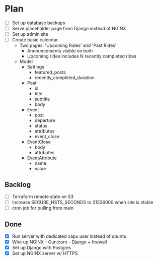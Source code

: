 # Plan

- [ ] Set up database backups
- [ ] Serve placeholder page from Django instead of NGINX
- [ ] Set up admin site
- [ ] Create basic calendar
  - Two pages: 'Upcoming Rides' and 'Past Rides'
    - Announcements visible on both
    - Upcoming rides includes N recently completed rides
  - Model
    - Settings
      - featured_posts
      - recently_completed_duration
    - Post
      - id
      - title
      - subtitle
      - body
    - Event
      - post
      - departure
      - status
      - attributes
      - event_close
    - EventClose
      - body
      - attributes
    - EventAttribute
      - name
      - value


## Backlog

- [ ] Terraform remote state on S3
- [ ] Increase SECURE_HSTS_SECONDS to 31536000 when site is stable
- [ ] cron job for pulling from main

## Done

- [x] Run server with dedicated capu user instead of ubuntu
- [x] Wire up NGINX - Gunicorn - Django + firewall
- [x] Set up Django with Postgres
- [x] Set up NGINX server w/ HTTPS